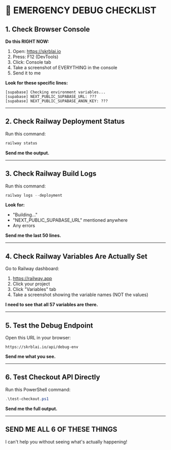 # 🚨 EMERGENCY DEBUG CHECKLIST

## 1. Check Browser Console

**Do this RIGHT NOW:**

1. Open: https://skrblai.io
2. Press: F12 (DevTools)
3. Click: Console tab
4. Take a screenshot of EVERYTHING in the console
5. Send it to me

**Look for these specific lines:**
```
[supabase] Checking environment variables...
[supabase] NEXT_PUBLIC_SUPABASE_URL: ??? 
[supabase] NEXT_PUBLIC_SUPABASE_ANON_KEY: ???
```

---

## 2. Check Railway Deployment Status

Run this command:
```powershell
railway status
```

**Send me the output.**

---

## 3. Check Railway Build Logs

Run this command:
```powershell
railway logs --deployment
```

**Look for:**
- "Building..." 
- "NEXT_PUBLIC_SUPABASE_URL" mentioned anywhere
- Any errors

**Send me the last 50 lines.**

---

## 4. Check Railway Variables Are Actually Set

Go to Railway dashboard:
1. https://railway.app
2. Click your project
3. Click "Variables" tab
4. Take a screenshot showing the variable names (NOT the values)

**I need to see that all 57 variables are there.**

---

## 5. Test the Debug Endpoint

Open this URL in your browser:
```
https://skrblai.io/api/debug-env
```

**Send me what you see.**

---

## 6. Test Checkout API Directly

Run this PowerShell command:
```powershell
.\test-checkout.ps1
```

**Send me the full output.**

---

## SEND ME ALL 6 OF THESE THINGS

I can't help you without seeing what's actually happening!
